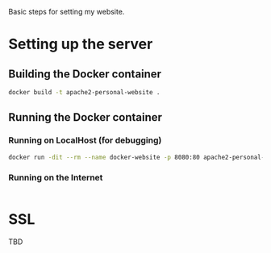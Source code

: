 Basic steps for setting my website.

# Setting up the server

## Building the Docker container
```bash
docker build -t apache2-personal-website .
```

## Running the Docker container
### Running on LocalHost (for debugging)
```bash
docker run -dit --rm --name docker-website -p 8080:80 apache2-personal-website
```

### Running on the Internet
```bash
```

# SSL
TBD

